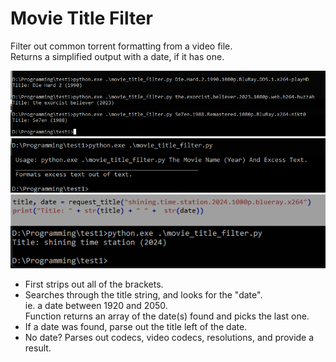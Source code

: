 # Movie Title Filter
Filter out common torrent formatting from a video file. <br>
Returns a simplified output with a date, if it has one.

<img src="./movie_title_filter_image_1.png" />

<img src="./movie_title_filter_image_2.png" />

<img src="./movie_title_filter_image_3.png" />


* First strips out all of the brackets.
* Searches through the title string, and looks for the "date".  <br>
  ie. a date between 1920 and 2050. <br>
  Function returns an array of the date(s) found and picks the last one.
* If a date was found, parse out the title left of the date.
* No date? Parses out codecs, video codecs, resolutions, and provide a result. 
